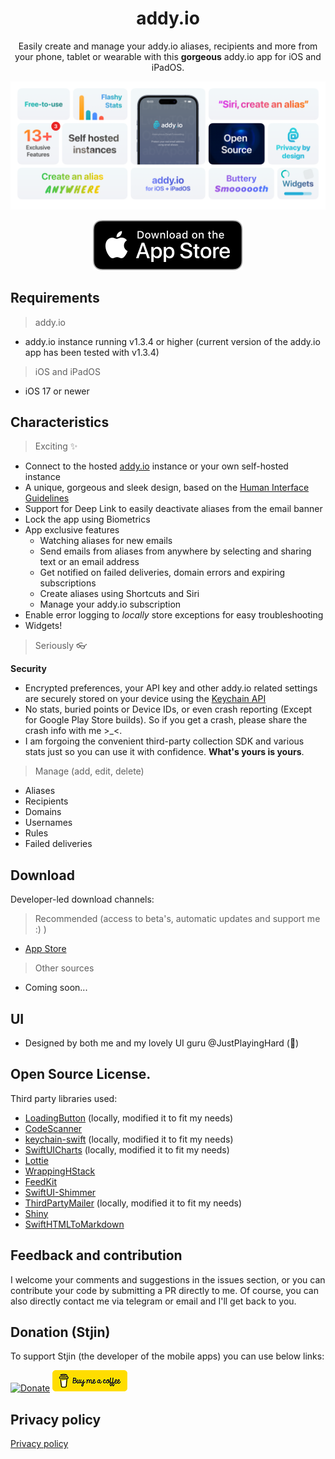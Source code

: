 
<h1 align="center">addy.io</h1>

<p align="center">
Easily create and manage your addy.io aliases, recipients and more from your phone, tablet or wearable with this <b>gorgeous</b> addy.io app for iOS and iPadOS.
<br><p align="center">
<img src="static/banner.png" alt="banner"/>
</p>

<p align="center">
<a href='https://apps.apple.com/app/addy-io/id6563138633'><img alt='Download on the App Store' src='static/app-store.svg'  height="80"/></a>
</a>
</p>

## Requirements

> addy.io

- addy.io instance running v1.3.4 or higher (current version of the addy.io app has been tested with v1.3.4)

> iOS and iPadOS

- iOS 17 or newer

## Characteristics

> Exciting ✨

- Connect to the hosted [addy.io](https://addy.io/) instance or your own self-hosted instance
- A unique, gorgeous and sleek design, based on the [Human Interface Guidelines](https://developer.apple.com/design/human-interface-guidelines)
- Support for Deep Link to easily deactivate aliases from the email banner
- Lock the app using Biometrics
- App exclusive features
  - Watching aliases for new emails
  - Send emails from aliases from anywhere by selecting and sharing text or an email address
  - Get notified on failed deliveries, domain errors and expiring subscriptions
  - Create aliases using Shortcuts and Siri
  - Manage your addy.io subscription
- Enable error logging to *locally* store exceptions for easy troubleshooting
- Widgets!

> Seriously 👓

**Security**

- Encrypted preferences, your API key and other addy.io related settings are securely stored on your device using
  the [Keychain API](https://developer.apple.com/documentation/security/keychain_services/)
- No stats, buried points or Device IDs, or even crash reporting (Except for Google Play Store builds). So if you get a crash, please share the crash
  info with me >_<.
- I am forgoing the convenient third-party collection SDK and various stats just so you can use it with confidence.  **What's yours is yours**.

 > Manage (add, edit, delete)

- Aliases
- Recipients
- Domains
- Usernames
- Rules
- Failed deliveries

## Download

Developer-led download channels:

> Recommended (access to beta's, automatic updates and support me :) )

- [App Store](https://apps.apple.com/app/addy-io/id6563138633)

> Other sources

- Coming soon...

## UI

- Designed by both me and my lovely UI guru @JustPlayingHard (💙)

## Open Source License.

Third party libraries used:

- [LoadingButton](https://github.com/changemin/LoadingButton) (locally, modified it to fit my needs)
- [CodeScanner](https://github.com/twostraws/CodeScanner)
- [keychain-swift](https://github.com/evgenyneu/keychain-swift) (locally, modified it to fit my needs)
- [SwiftUICharts](https://github.com/AppPear/ChartView) (locally, modified it to fit my needs)
- [Lottie](https://github.com/airbnb/lottie-ios)
- [WrappingHStack](https://github.com/ksemianov/WrappingHStack)
- [FeedKit](https://github.com/nmdias/FeedKit.git)
- [SwiftUI-Shimmer](https://github.com/markiv/SwiftUI-Shimmer)
- [ThirdPartyMailer](https://github.com/vtourraine/ThirdPartyMailer) (locally, modified it to fit my needs)
- [Shiny](https://github.com/maustinstar/shiny)
- [SwiftHTMLToMarkdown](https://github.com/ActuallyTaylor/SwiftHTMLToMarkdown)

## Feedback and contribution

I welcome your comments and suggestions in the issues section, or you can contribute your code by submitting a PR directly to me. Of course, you can
also directly contact me via telegram or email and I'll get back to you.

## Donation (Stjin)

To support Stjin (the developer of the mobile apps) you can use below links:

[![Donate](https://img.shields.io/badge/Donate-PayPal-green.svg)](https://paypal.me/Stjinchan)
[![BuyMeACoffee](static/bmc-button.png)](https://buymeacoffee.com/stjin)

## Privacy policy
[Privacy policy](https://github.com/anonaddy/addy-ios/blob/master/PrivacyPolicy.md)
